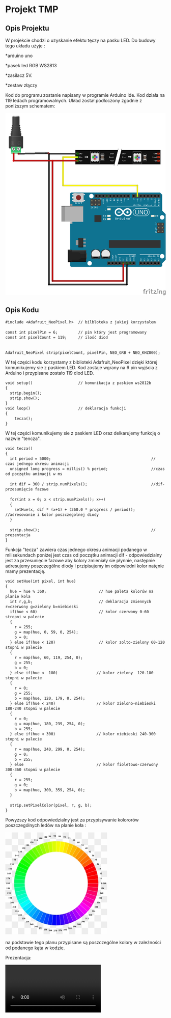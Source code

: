 # Projekt TMP
## Opis Projektu
W projekcie chodzi o uzyskanie efektu tęczy na pasku LED.
Do budowy tego układu użyje :

*arduino uno 

*pasek led RGB WS2813

*zasilacz 5V.

*zestaw złączy 

Kod do programu zostanie napisany w programie Arduino Ide.
Kod działa na 119 ledach programowalnych.
Układ został podłoczony zgodnie z poniższym schematem: 

![Schemat układu](arduinoled.png)

## Opis Kodu

```
#include <Adafruit_NeoPixel.h>  // bilbloteka z jakiej korzystałem

const int pixelPin = 6;         // pin który jest programowany
const int pixelCount = 119;     // ilość diod


Adafruit_NeoPixel strip(pixelCount, pixelPin, NEO_GRB + NEO_KHZ800);
```

W tej części kodu korzystamy z biblioteki Adafruit_NeoPixel dzięki której komunikujemy sie z paskiem LED. 
Kod zostaje wgrany na 6 pin wyjścia z Arduino i przypisane zostało 119 diod LED.
 
```
void setup()                    // komunikacja z paskiem ws2812b
{
  strip.begin();
  strip.show();
}
void loop()                     // deklaracja funkcji 
{ 
    tecza();   
}
```

W tej części komunikujemy sie z paskiem LED oraz delkarujemy funkcję o nazwie "tencza".

```
void tecza() 
{
  int period = 5000;                                            // czas jednego okresu animacji
  unsigned long progress = millis() % period;                   //czas od początku animacji w ms

  int dif = 360 / strip.numPixels();                            //dif-przesunięcie fazowe

  for(int x = 0; x < strip.numPixels(); x++) 
  {
    setHue(x, dif * (x+1) + (360.0 * progress / period));       //adresowanie i kolor poszczegolnej diody
  }

  strip.show();                                                 // prezentacja
}
```

Funkcja "tecza" zawiera czas jednego okresu animacji podanego w milisekundach poniżej jest czas od początku animacji 
dif - odpowiedzialny jest za przesunięcie fazowe aby kolory zmieniały sie płynnie, następnie adresujemy poszczególne diody i przipisujemy im odpowiedni kolor
natęnie mamy prezentację.

```
void setHue(int pixel, int hue) 
{
  hue = hue % 360;                       // hue paleta kolorów na planie kola
  int r,g,b;                             // deklaracja zmiennych r=czerwony g=zielony b=niebieski
  if(hue < 60)                           // kolor czerwony 0-60 stropni w palecie
  {
    r = 255;
    g = map(hue, 0, 59, 0, 254);
    b = 0;
  } else if(hue < 120)                   // kolor zolto-zielony 60-120 stopni w palecie
  {
    r = map(hue, 60, 119, 254, 0);
    g = 255;
    b = 0;
  } else if(hue <  180)                 // kolor zielony  120-180 stopni w palecie
  {
    r = 0;
    g = 255;
    b = map(hue, 120, 179, 0, 254);
  } else if(hue < 240)                  // kolor zielono-niebieski  180-240 stopni w palecie
  {
    r = 0;
    g = map(hue, 180, 239, 254, 0);
    b = 255;
  } else if(hue < 300)                  // kolor niebieski 240-300 stopni w palecie
  {
    r = map(hue, 240, 299, 0, 254);
    g = 0;
    b = 255;
  } else                                // kolor fioletowo-czerwony 300-360 stopni w palecie
  {
    r = 255;
    g = 0;
    b = map(hue, 300, 359, 254, 0);
  }

  strip.setPixelColor(pixel, r, g, b);
}
```

Powyższy kod odpowiedzialny jest za przypisywanie kolororów poszczególnych ledów na planie koła :

![Kolory HUE](kolory.png)

na podstawie tego planu przypisane są poszczególne kolory w zależności od podanego kąta w kodzie.

Prezentacja:

![Prezentacja](video-1609163054.mp4)
